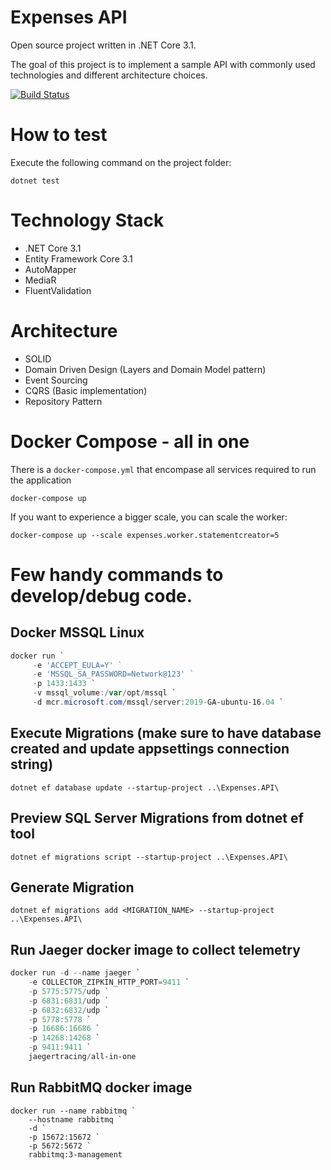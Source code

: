 # Expenses API
Open source project written in .NET Core 3.1.

The goal of this project is to implement a sample API with commonly used technologies and different architecture choices.

[![Build Status](https://travis-ci.com/tiagogauziski/expenses-api.svg?branch=master)](https://travis-ci.com/tiagogauziski/expenses-api)

# How to test
Execute the following command on the project folder:
```
dotnet test
``` 

# Technology Stack
* .NET Core 3.1
* Entity Framework Core 3.1
* AutoMapper
* MediaR
* FluentValidation

# Architecture
* SOLID 
* Domain Driven Design (Layers and Domain Model pattern)
* Event Sourcing
* CQRS (Basic implementation)
* Repository Pattern	


# Docker Compose - all in one 
There is a `docker-compose.yml` that encompase all services required to run the application 
```
docker-compose up
```
If you want to experience a bigger scale, you can scale the worker:
```
docker-compose up --scale expenses.worker.statementcreator=5
```

# Few handy commands to develop/debug code.
## Docker MSSQL Linux
```powershell
docker run `
	 -e 'ACCEPT_EULA=Y' ` 
	 -e 'MSSQL_SA_PASSWORD=Network@123' ` 
	 -p 1433:1433 `
	 -v mssql_volume:/var/opt/mssql `
	 -d mcr.microsoft.com/mssql/server:2019-GA-ubuntu-16.04 `
```

## Execute Migrations (make sure to have database created and update appsettings connection string)
```
dotnet ef database update --startup-project ..\Expenses.API\
```

## Preview SQL Server Migrations from dotnet ef tool
```
dotnet ef migrations script --startup-project ..\Expenses.API\
```

## Generate Migration
```
dotnet ef migrations add <MIGRATION_NAME> --startup-project ..\Expenses.API\
```

## Run Jaeger docker image to collect telemetry
```powershell
docker run -d --name jaeger `
	-e COLLECTOR_ZIPKIN_HTTP_PORT=9411 `
	-p 5775:5775/udp `
	-p 6831:6831/udp `
	-p 6832:6832/udp `
	-p 5778:5778 `
	-p 16686:16686 `
	-p 14268:14268 `
	-p 9411:9411 `
	jaegertracing/all-in-one
```

## Run RabbitMQ docker image
```poweshell
docker run --name rabbitmq `
	--hostname rabbitmq `
	-d `
	-p 15672:15672 `
	-p 5672:5672 `
	rabbitmq:3-management 
```
